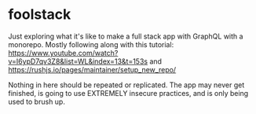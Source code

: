 # foolstack

Just exploring what it's like to make a full stack app with GraphQL with a monorepo.
Mostly following along with this tutorial: https://www.youtube.com/watch?v=I6ypD7qv3Z8&list=WL&index=13&t=153s and https://rushjs.io/pages/maintainer/setup_new_repo/

Nothing in here should be repeated or replicated. The app may never get finished, is going to use EXTREMELY insecure practices, and is only being used to brush up.